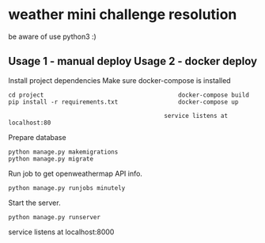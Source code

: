 weather mini challenge resolution
===============================
be aware of use python3 :)

## Usage 1 - manual deploy                      Usage 2 - docker deploy

Install project dependencies                    Make sure docker-compose is installed
```shell                                        
cd project                                      docker-compose build
pip install -r requirements.txt                 docker-compose up
```                                             
                                                service listens at localhost:80
Prepare database
```shell
python manage.py makemigrations
python manage.py migrate
```

Run job to get openweathermap API info.

```shell
python manage.py runjobs minutely
```

Start the server.

```shell
python manage.py runserver
```
service listens at localhost:8000